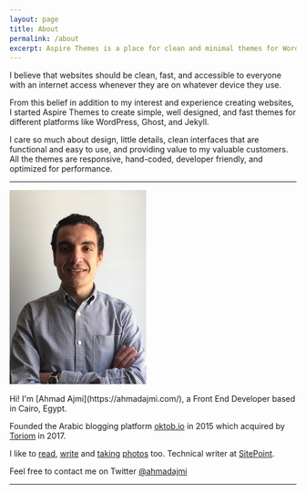 ```yaml
---
layout: page
title: About
permalink: /about
excerpt: Aspire Themes is a place for clean and minimal themes for WordPress and Ghost platforms. I care so much about design, little details, and clean interfaces that are functional and easy to use.
---
```


I believe that websites should be clean, fast, and accessible to everyone with an internet access whenever they are on whatever device they use.

From this belief in addition to my interest and experience creating websites, I started Aspire Themes to create simple, well designed, and fast themes for different platforms like WordPress, Ghost, and Jekyll.

I care so much about design, little details, clean interfaces that are functional and easy to use, and providing value to my valuable customers. All the themes are responsive, hand-coded, developer friendly, and optimized for performance.

---

<div class='o-grid' markdown='1'>
  <div class='o-grid__col o-grid__col--1-4'>
    <p><img src='/images/assets/ahmadajmi.jpg' class='no-frame' alt='Ahmad Ajmi Photo'></p>
  </div>
  <div class='o-grid__col o-grid__col--3-4' markdown='1'>
Hi! I'm [Ahmad Ajmi](https://ahmadajmi.com/), a Front End Developer based in Cairo, Egypt.

Founded the Arabic blogging platform [oktob.io](https://oktob.io/) in 2015 which acquired by [Toriom](http://toriom.com/) in 2017.

I like to [read](https://www.goodreads.com/user/show/5387651-ahmad-ajmi), [write](https://oktob.io/ahmadajmi) and [taking](https://instagram.com/ahmadajme) [photos](https://www.flickr.com/photos/127527579@N04/) too. Technical writer at [SitePoint](http://www.sitepoint.com/author/aajmi/).

Feel free to contact me on Twitter [@ahmadajmi](https://twitter.com/ahmadajmi)
  </div>
</div>

---